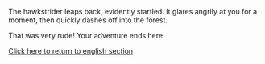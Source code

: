 The hawkstrider leaps back, evidently startled.  It glares angrily at you for a moment,
then quickly dashes off into the forest.

That was very rude! Your adventure ends here.

[Click here to return to english section](../../marshmallow.md)